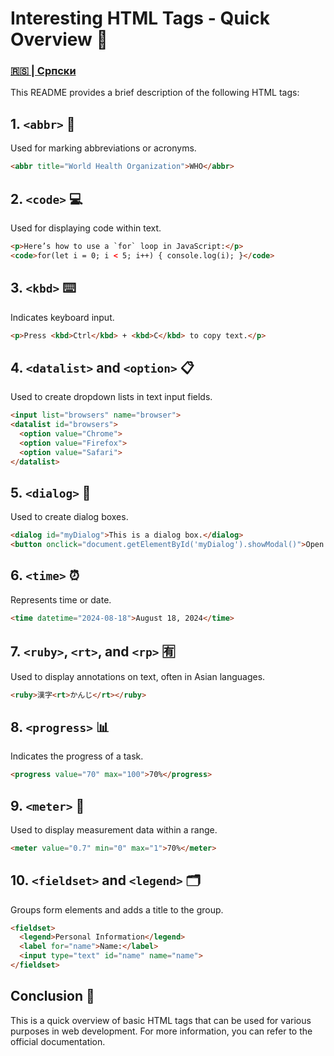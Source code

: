 # Interesting HTML Tags - Quick Overview 📄

### [🇷🇸 | Српски](README.md)

This README provides a brief description of the following HTML tags:

## 1. `<abbr>` 📝
Used for marking abbreviations or acronyms.
```html
<abbr title="World Health Organization">WHO</abbr>
```

## 2. `<code>` 💻
Used for displaying code within text.
```html
<p>Here’s how to use a `for` loop in JavaScript:</p>
<code>for(let i = 0; i < 5; i++) { console.log(i); }</code>
```

## 3. `<kbd>` ⌨️
Indicates keyboard input.
```html
<p>Press <kbd>Ctrl</kbd> + <kbd>C</kbd> to copy text.</p>
```

## 4. `<datalist>` and `<option>` 📋
Used to create dropdown lists in text input fields.
```html
<input list="browsers" name="browser">
<datalist id="browsers">
  <option value="Chrome">
  <option value="Firefox">
  <option value="Safari">
</datalist>
```

## 5. `<dialog>` 💬
Used to create dialog boxes.
```html
<dialog id="myDialog">This is a dialog box.</dialog>
<button onclick="document.getElementById('myDialog').showModal()">Open Dialog</button>
```

## 6. `<time>` ⏰
Represents time or date.
```html
<time datetime="2024-08-18">August 18, 2024</time>
```

## 7. `<ruby>`, `<rt>`, and `<rp>` 🈶
Used to display annotations on text, often in Asian languages.
```html
<ruby>漢字<rt>かんじ</rt></ruby>
```

## 8. `<progress>` 📊
Indicates the progress of a task.
```html
<progress value="70" max="100">70%</progress>
```

## 9. `<meter>` 📏
Used to display measurement data within a range.
```html
<meter value="0.7" min="0" max="1">70%</meter>
```

## 10. `<fieldset>` and `<legend>` 🗂️
Groups form elements and adds a title to the group.
```html
<fieldset>
  <legend>Personal Information</legend>
  <label for="name">Name:</label>
  <input type="text" id="name" name="name">
</fieldset>
```

## Conclusion 🎉
This is a quick overview of basic HTML tags that can be used for various purposes in web development. For more information, you can refer to the official documentation.
